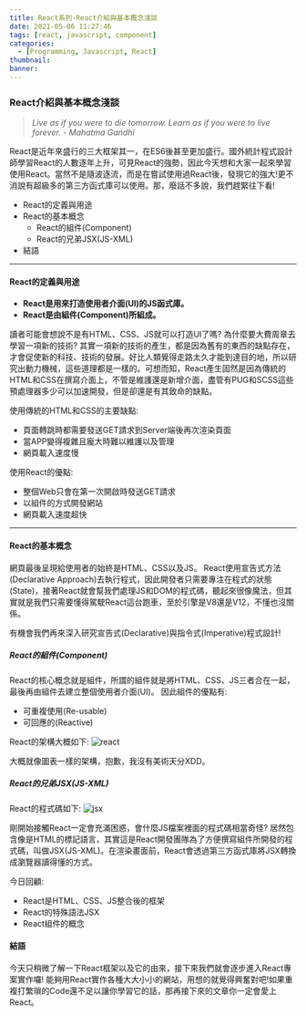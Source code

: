 ```yaml
---
title: React系列-React介紹與基本概念淺談
date: 2021-05-06 11:27:46
tags: [react, javascript, component]
categories:
  - [Programming, Javascript, React]
thumbnail:
banner:
---
```

### React介紹與基本概念淺談
> *Live as if you were to die tomorrow. Learn as if you were to live forever.*
> *- Mahatma Gandhi*

React是近年來盛行的三大框架其一，在ES6後甚至更加盛行。國外統計程式設計師學習React的人數逐年上升，可見React的強勢，因此今天想和大家一起來學習使用React。當然不是隨波逐流，而是在嘗試使用過React後，發現它的強大!更不消說有超級多的第三方函式庫可以使用。那，廢話不多說，我們趕緊往下看!

- React的定義與用途
- React的基本概念
  - React的組件(Component)
  - React的兄弟JSX(JS-XML)
- 結語
***

#### React的定義與用途
- **React是用來打造使用者介面(UI)的JS函式庫。**
- **React是由組件(Component)所組成。**

讀者可能會想說不是有HTML、CSS、JS就可以打造UI了嗎? 為什麼要大費周章去學習一項新的技術? 其實一項新的技術的產生，都是因為舊有的東西的缺點存在，才會促使新的科技、技術的發展。好比人類覺得走路太久才能到達目的地，所以研究出動力機械，這些道理都是一樣的。可想而知，React產生固然是因為傳統的HTML和CSS在撰寫介面上，不管是維護還是新增介面，盡管有PUG和SCSS這些預處理器多少可以加速開發，但是卻還是有其致命的缺點。

使用傳統的HTML和CSS的主要缺點:
- 頁面轉跳時都需要發送GET請求到Server端後再次渲染頁面
- 當APP變得複雜且龐大時難以維護以及管理
- 網頁載入速度慢

使用React的優點:
- 整個Web只會在第一次開啟時發送GET請求
- 以組件的方式開發網站
- 網頁載入速度超快

***

#### React的基本概念
網頁最後呈現給使用者的始終是HTML、CSS以及JS。
React使用宣告式方法(Declarative Approach)去執行程式，因此開發者只需要專注在程式的狀態(State)，接著React就會幫我們處理JS和DOM的程式碼，聽起來很像魔法，但其實就是我們只需要懂得駕駛React這台跑車，至於引擎是V8還是V12，不懂也沒關係。

有機會我們再來深入研究宣告式(Declarative)與指令式(Imperative)程式設計!

##### React的組件(Component)
React的核心概念就是組件，所謂的組件就是將HTML、CSS、JS三者合在一起，最後再由組件去建立整個使用者介面(UI)。
因此組件的優點有:
- 可重複使用(Re-usable)
- 可回應的(Reactive)

React的架構大概如下:
![react](https://i.imgur.com/9LTFVrR.png)

大概就像圖表一樣的架構，抱歉，我沒有美術天分XDD。

##### React的兄弟JSX(JS-XML)
React的程式碼如下:
![jsx](https://i.imgur.com/Gu2EQPY.jpg)

剛開始接觸React一定會充滿困惑，會什麼JS檔案裡面的程式碼相當奇怪? 居然包含像是HTML的標記語言，其實這是React開發團隊為了方便撰寫組件所開發的程式碼，叫做JSX(JS-XML)。在渲染畫面前，React會透過第三方函式庫將JSX轉換成瀏覽器讀得懂的方式。

今日回顧:
- React是HTML、CSS、JS整合後的框架
- React的特殊語法JSX
- React組件的概念

#### 結語
今天只稍微了解一下React框架以及它的由來，接下來我們就會逐步進入React專案實作囉! 能夠用React實作各種大大小小的網站，用想的就覺得興奮對吧!如果重複打繁瑣的Code還不足以讓你學習它的話，那再接下來的文章你一定會愛上React。
